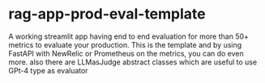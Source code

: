 # rag-app-prod-eval-template
A working streamlit app having end to end evaluation for more than 50+ metrics to evaluate your production. This is the template and by using FastAPI with NewRelic or Prometheus on the metrics, you can do even more. also there are LLMasJudge abstract classes which are useful to use GPt-4 type as evaluator
